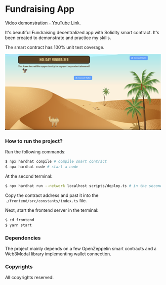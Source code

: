 # Fundraising App

[Video demonstration - YouTube Link](https://youtu.be/KM2AjJz3qHc).

It's beautiful Fundraising decentralized app with Solidity smart contract. It's been created to demonstrate and practice my skills.

The smart contract has 100% unit test coverage.

![Screenshot](./docs/screen.png "Screenshot")

### How to run the project?

Run the following commands:

```bash
$ npx hardhat compile # compile smart contract
$ npx hardhat node # start a node
```

At the second terminal:

```bash
$ npx hardhat run --network localhost scripts/deploy.ts # in the second terminal
```

Copy the contract address and past it into the `./frontend/src/constants/index.ts` file.

Next, start the frontend server in the terminal:

```bash
$ cd frontend
$ yarn start
```

### Dependencies

The project mainly depends on a few OpenZeppelin smart contracts and a Web3Modal library implementing wallet connection.

### Copyrights

All copyrights reserved.
